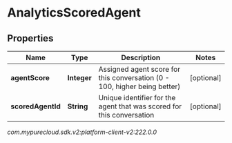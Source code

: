 # AnalyticsScoredAgent


## Properties

| Name | Type | Description | Notes |
| ------------ | ------------- | ------------- | ------------- |
| **agentScore** | **Integer** | Assigned agent score for this conversation (0 - 100, higher being better) |  [optional] |
| **scoredAgentId** | **String** | Unique identifier for the agent that was scored for this conversation |  [optional] |




_com.mypurecloud.sdk.v2:platform-client-v2:222.0.0_
